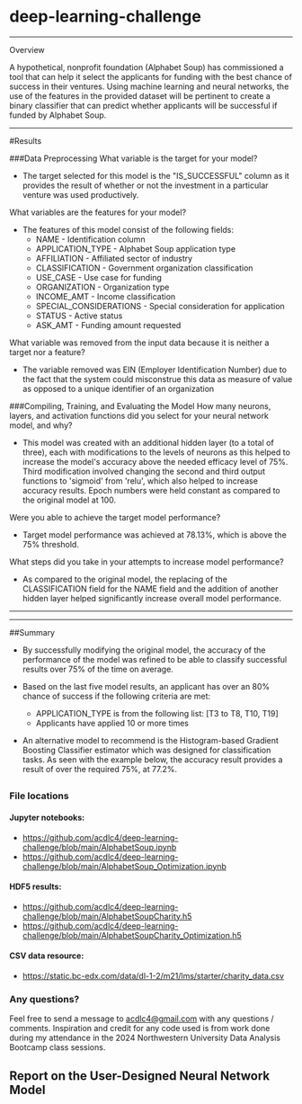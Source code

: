 # deep-learning-challenge 

---
Overview

A hypothetical, nonprofit foundation (Alphabet Soup) has commissioned a tool that can help it select the applicants for funding with the best chance of success in their ventures. Using machine learning and neural networks, the use of the features in the provided dataset will be pertinent to create a binary classifier that can predict whether applicants will be successful if funded by Alphabet Soup.

---
#Results

###Data Preprocessing
What variable is the target for your model?
- The target selected for this model is the "IS_SUCCESSFUL" column as it provides the result of whether or not the investment in a particular venture was used productively.

What variables are the features for your model?
- The features of this model consist of the following fields:
  - NAME - Identification column
  - APPLICATION_TYPE - Alphabet Soup application type
  - AFFILIATION - Affiliated sector of industry
  - CLASSIFICATION - Government organization classification
  - USE_CASE - Use case for funding
  - ORGANIZATION - Organization type
  - INCOME_AMT - Income classification
  - SPECIAL_CONSIDERATIONS - Special consideration for application
  - STATUS - Active status
  - ASK_AMT - Funding amount requested

What variable was removed from the input data because it is neither a target nor a feature?
- The variable removed was EIN (Employer Identification Number) due to the fact that the system could misconstrue this data as measure of value as opposed to a unique identifier of an organization


###Compiling, Training, and Evaluating the Model
How many neurons, layers, and activation functions did you select for your neural network model, and why?
- This model was created with an additional hidden layer (to a total of three), each with modifications to the levels of neurons as this helped to increase the model's accuracy above the needed efficacy level of 75%.  Third modification involved changing the second and third output functions to 'sigmoid' from 'relu', which also helped to increase accuracy results. Epoch numbers were held constant as compared to the original model at 100.

Were you able to achieve the target model performance?
- Target model performance was achieved at 78.13%, which is above the 75% threshold.

What steps did you take in your attempts to increase model performance?
- As compared to the original model, the replacing of the CLASSIFICATION field for the NAME field and the addition of another hidden layer helped significantly increase overall model performance.

--- 
---
##Summary
- By successfully modifying the original model, the accuracy of the performance of the model was refined to be able to classify successful results over 75% of the time on average.

- Based on the last five model results, an applicant has over an 80% chance of success if the following criteria are met:
  - APPLICATION_TYPE is from the following list: [T3 to T8, T10, T19]
  - Applicants have applied 10 or more times

- An alternative model to recommend is the Histogram-based Gradient Boosting Classifier estimator which was designed for classification tasks.  As seen with the example below, the accuracy result provides a result of over the required 75%, at 77.2%.

##
### File locations
#### Jupyter notebooks:
- https://github.com/acdlc4/deep-learning-challenge/blob/main/AlphabetSoup.ipynb
- https://github.com/acdlc4/deep-learning-challenge/blob/main/AlphabetSoup_Optimization.ipynb
#### HDF5 results:
- https://github.com/acdlc4/deep-learning-challenge/blob/main/AlphabetSoupCharity.h5
- https://github.com/acdlc4/deep-learning-challenge/blob/main/AlphabetSoupCharity_Optimization.h5
#### CSV data resource:
- https://static.bc-edx.com/data/dl-1-2/m21/lms/starter/charity_data.csv

### Any questions?

Feel free to send a message to acdlc4@gmail.com with any questions / comments. Inspiration and credit for any code used is from work done during my attendance in the 2024 Northwestern University Data Analysis Bootcamp class sessions.

## Report on the User-Designed Neural Network Model

